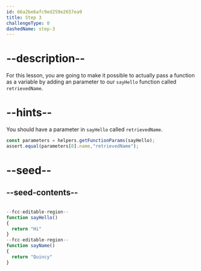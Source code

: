 ```yaml
---
id: 66a2be6afc9ed259e2657ea9
title: Step 3
challengeType: 0
dashedName: step-3
---
```


# --description--

For this lesson, you are going to make it possible to actually pass a function as a variable
by adding an parameter to our `sayHello` function called `retrievedName`.  

# --hints--

You should have a parameter in `sayHello` called `retrievedName`. 

```js
const parameters = helpers.getFunctionParams(sayHello); 
assert.equal(parameters[0].name,"retrievedName"); 
```



# --seed--

## --seed-contents--

```js

--fcc-editable-region--
function sayHello()
{
  return "Hi" 
}
--fcc-editable-region--
function sayName()
{
  return "Quincy" 
}

```
